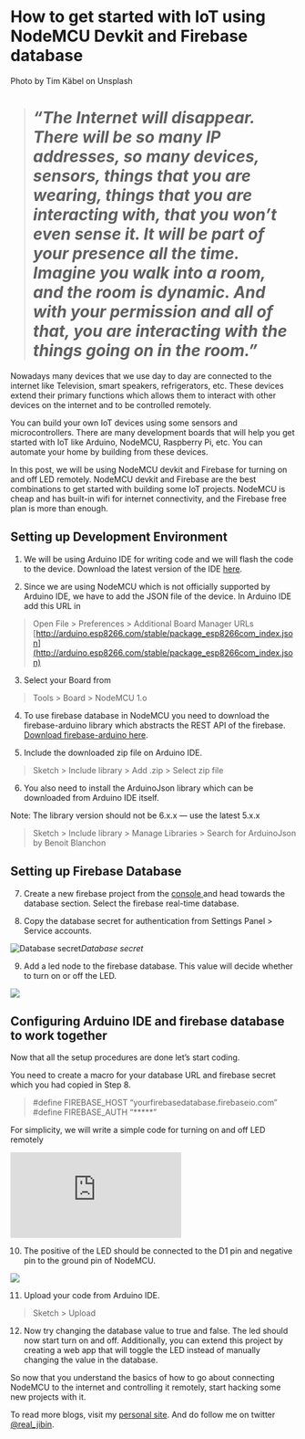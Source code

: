 
# How to get started with IoT using NodeMCU Devkit and Firebase database

Photo by Tim Käbel on Unsplash
> # ***“The Internet will disappear. There will be so many IP addresses, so many devices, sensors, things that you are wearing, things that you are interacting with, that you won’t even sense it. It will be part of your presence all the time. Imagine you walk into a room, and the room is dynamic. And with your permission and all of that, you are interacting with the things going on in the room.”***

Nowadays many devices that we use day to day are connected to the internet like Television, smart speakers, refrigerators, etc. These devices extend their primary functions which allows them to interact with other devices on the internet and to be controlled remotely.

You can build your own IoT devices using some sensors and microcontrollers. There are many development boards that will help you get started with IoT like Arduino, NodeMCU, Raspberry Pi, etc. You can automate your home by building from these devices.

In this post, we will be using NodeMCU devkit and Firebase for turning on and off LED remotely. NodeMCU devkit and Firebase are the best combinations to get started with building some IoT projects. NodeMCU is cheap and has built-in wifi for internet connectivity, and the Firebase free plan is more than enough.

## Setting up Development Environment

1. We will be using Arduino IDE for writing code and we will flash the code to the device. Download the latest version of the IDE [here](https://www.arduino.cc/en/main/software).

2. Since we are using NodeMCU which is not officially supported by Arduino IDE, we have to add the JSON file of the device. In Arduino IDE add this URL in
> Open File > Preferences > Additional Board Manager URLs
> [http://arduino.esp8266.com/stable/package_esp8266com_index.json](http://arduino.esp8266.com/stable/package_esp8266com_index.json)

3. Select your Board from
> Tools > Board > NodeMCU 1.o

4. To use firebase database in NodeMCU you need to download the firebase-arduino library which abstracts the REST API of the firebase. [Download firebase-arduino here](https://github.com/FirebaseExtended/firebase-arduino.git).

5. Include the downloaded zip file on Arduino IDE.
> Sketch > Include library > Add .zip > Select zip file

6. You also need to install the ArduinoJson library which can be downloaded from Arduino IDE itself.

Note: The library version should not be 6.x.x — use the latest 5.x.x
> Sketch > Include library > Manage Libraries > Search for ArduinoJson by Benoit Blanchon

## Setting up Firebase Database

7. Create a new firebase project from the [console ](https://console.firebase.google.com/)and head towards the database section. Select the firebase real-time database.

8. Copy the database secret for authentication from Settings Panel > Service accounts.

![Database secret](https://cdn-images-1.medium.com/max/2184/1*PQUqPFsKYw4XFWX3cFV-LA.png)*Database secret*

9. Add a led node to the firebase database. This value will decide whether to turn on or off the LED.

![](https://cdn-images-1.medium.com/max/2000/1*cpN78XVvwFe6O0AcoCBHiA.png)

## Configuring Arduino IDE and firebase database to work together

Now that all the setup procedures are done let’s start coding.

You need to create a macro for your database URL and firebase secret which you had copied in Step 8.
> #define FIREBASE_HOST “yourfirebasedatabase.firebaseio.com”
> #define FIREBASE_AUTH “*****”

For simplicity, we will write a simple code for turning on and off LED remotely

<iframe src="https://medium.com/media/bf28983afe56ae587216d41861ddc19c" frameborder=0></iframe>

10. The positive of the LED should be connected to the D1 pin and negative pin to the ground pin of NodeMCU.

![](https://cdn-images-1.medium.com/max/2000/1*lTdcYh-7O5uECpw8MczYow.png)

11. Upload your code from Arduino IDE.
> Sketch > Upload

12. Now try changing the database value to true and false. The led should now start turn on and off. Additionally, you can extend this project by creating a web app that will toggle the LED instead of manually changing the value in the database.

So now that you understand the basics of how to go about connecting NodeMCU to the internet and controlling it remotely, start hacking some new projects with it.

To read more blogs, visit my [personal site](https://blog.jibin.tech). And do follow me on twitter [@real_jibin](https://twitter.com/real_jibin).
